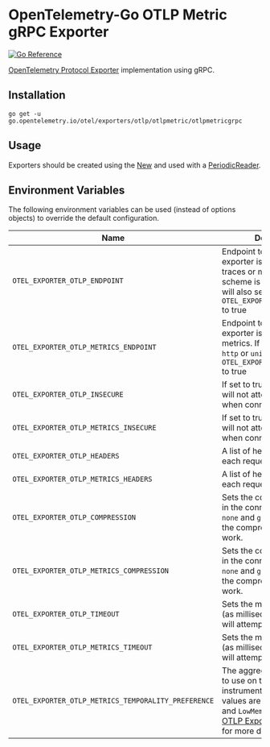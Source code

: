 # OpenTelemetry-Go OTLP Metric gRPC Exporter

[![Go Reference](https://pkg.go.dev/badge/go.opentelemetry.io/otel/exporters/otlp/otlpmetric/otlpmetricgrpc.svg)](https://pkg.go.dev/go.opentelemetry.io/otel/exporters/otlp/otlpmetric/otlpmetricgrpc)

[OpenTelemetry Protocol Exporter](https://github.com/open-telemetry/opentelemetry-specification/blob/v1.20.0/specification/protocol/exporter.md) implementation using gRPC.

## Installation

```
go get -u go.opentelemetry.io/otel/exporters/otlp/otlpmetric/otlpmetricgrpc
```

## Usage

Exporters should be created using the [New](https://pkg.go.dev/go.opentelemetry.io/otel/exporters/otlp/otlpmetric/otlpmetricgrpc#New) and used with a [PeriodicReader].

## Environment Variables

The following environment variables can be used (instead of options objects) to override the default configuration.

| Name | Description | Default | Override with |
|------|-------------|---------|---------------|
| `OTEL_EXPORTER_OTLP_ENDPOINT` | Endpoint to which the exporter is going to send traces or metrics. If the scheme is `http` or `unix` this will also set `OTEL_EXPORTER_OTLP_INSECURE` to true | `https://localhost:4317` | `OTEL_EXPORTER_OTLP_METRICS_ENDPOINT`, [WithEndpoint()] |
| `OTEL_EXPORTER_OTLP_METRICS_ENDPOINT` | Endpoint to which the exporter is going to send metrics. If the scheme is `http` or `unix` this will also set `OTEL_EXPORTER_OTLP_INSECURE` to true | `https://localhost:4317` | [WithEndpoint()] |
| `OTEL_EXPORTER_OTLP_INSECURE` | If set to true the connection will not attempt to use TLS when connecting | `false` | `OTEL_EXPORTER_OTLP_METRICS_INSECURE`, [WithInsecure()] |
| `OTEL_EXPORTER_OTLP_METRICS_INSECURE` | If set to true the connection will not attempt to use TLS when connecting | `false` | [WithInsecure()] |
| `OTEL_EXPORTER_OTLP_HEADERS` | A list of headers to send with each request | none | `OTEL_EXPORTER_OTLP_METRICS_HEADERS`, [WithHeaders()] |
| `OTEL_EXPORTER_OTLP_METRICS_HEADERS` | A list of headers to send with each request | none | [WithHeaders()] |
| `OTEL_EXPORTER_OTLP_COMPRESSION` | Sets the compressions used in the connection. Supports `none` and `gzip`.  Must import the compressor for gzip to work. | none | `OTEL_EXPORTER_OTLP_METRICS_COMPRESSION`, [WithCompressor()] |
| `OTEL_EXPORTER_OTLP_METRICS_COMPRESSION` | Sets the compressions used in the connection. Supports `none` and `gzip`.  Must import the compressor for gzip to work. | none | [WithCompressor()] |
| `OTEL_EXPORTER_OTLP_TIMEOUT` | Sets the max amount of time (as milliseconds) an Exporter will attempt an export | `10000` | `OTEL_EXPORTER_OTLP_METRICS_TIMEOUT`, [WithTimeout()] |
| `OTEL_EXPORTER_OTLP_METRICS_TIMEOUT` | Sets the max amount of time (as milliseconds) an Exporter will attempt an export | `10000` | [WithTimeout()] |
| `OTEL_EXPORTER_OTLP_METRICS_TEMPORALITY_PREFERENCE` | The aggregation temporality to use on the basis of instrument kind. Available values are `Cumulative`, `Delta`, and `LowMemory`.  See [The OTLP Exporter Specification] for more details | `Cumulative` | [WithTemporalitySelector()] |

[PeriodicReader]: https://pkg.go.dev/go.opentelemetry.io/otel/sdk/metric#NewPeriodicReader
[WithEndpoint()]: https://pkg.go.dev/go.opentelemetry.io/otel/exporters/otlp/otlpmetric/otlpmetricgrpc#WithEndpoint
[WithInsecure()]: https://pkg.go.dev/go.opentelemetry.io/otel/exporters/otlp/otlpmetric/otlpmetricgrpc#WithInsecure
[WithHeaders()]: https://pkg.go.dev/go.opentelemetry.io/otel/exporters/otlp/otlpmetric/otlpmetricgrpc#WithHeaders
[WithCompressor()]: https://pkg.go.dev/go.opentelemetry.io/otel/exporters/otlp/otlpmetric/otlpmetricgrpc#WithCompressor
[WithTimeout()]: https://pkg.go.dev/go.opentelemetry.io/otel/exporters/otlp/otlpmetric/otlpmetricgrpc#WithTimeout
[The OTLP Exporter Specification]: https://github.com/open-telemetry/opentelemetry-specification/blob/main/specification/metrics/sdk_exporters/otlp.md#additional-configuration
[WithTemporalitySelector()]: https://pkg.go.dev/go.opentelemetry.io/otel/exporters/otlp/otlpmetric/otlpmetricgrpc#WithTemporalitySelector
